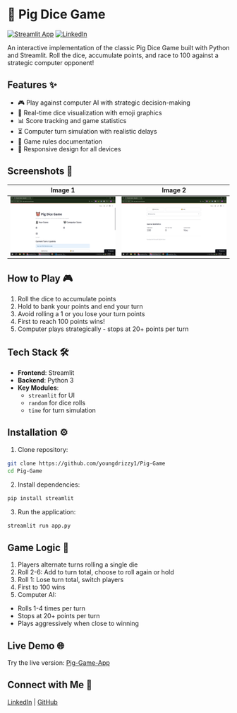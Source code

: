 # 🐷 Pig Dice Game

[![Streamlit App](https://static.streamlit.io/badges/streamlit_badge_black_white.svg)](https://pig-game.streamlit.app/)
[![LinkedIn](https://img.shields.io/badge/LinkedIn-Post-blue)](https://www.linkedin.com/posts/eromosele-itoya_python-streamlit-gamedev-activity-7346520569728626690-PA6D?utm_source=share&utm_medium=member_desktop&rcm=ACoAAEbDOGsBGINDr5uoWo3fkmNHZc_HI1Qst6k)

An interactive implementation of the classic Pig Dice Game built with Python and Streamlit. Roll the dice, accumulate points, and race to 100 against a strategic computer opponent!

## Features ✨
- 🎮 Play against computer AI with strategic decision-making
- 🎲 Real-time dice visualization with emoji graphics
- 📊 Score tracking and game statistics
- ⏳ Computer turn simulation with realistic delays
- 📖 Game rules documentation
- 📱 Responsive design for all devices

## Screenshots 📸
| Image 1 | Image 2 |
|------------------|----------------|
| ![Gameplay](screenshots/image1.png) | ![Victory](screenshots/image2.png) |

## How to Play 🎮
1. Roll the dice to accumulate points
2. Hold to bank your points and end your turn
3. Avoid rolling a 1 or you lose your turn points
4. First to reach 100 points wins!
5. Computer plays strategically - stops at 20+ points per turn

## Tech Stack 🛠️
- **Frontend**: Streamlit
- **Backend**: Python 3
- **Key Modules**: 
  - `streamlit` for UI
  - `random` for dice rolls
  - `time` for turn simulation

## Installation ⚙️
1. Clone repository:
```bash
git clone https://github.com/youngdrizzy1/Pig-Game
cd Pig-Game
```

2. Install dependencies:
```bash
pip install streamlit
```

3. Run the application:
```bash
streamlit run app.py
```

## Game Logic 🔧
1. Players alternate turns rolling a single die
2. Roll 2-6: Add to turn total, choose to roll again or hold
3. Roll 1: Lose turn total, switch players
4. First to 100 wins
5. Computer AI:
  - Rolls 1-4 times per turn
  - Stops at 20+ points per turn
  - Plays aggressively when close to winning

## Live Demo 🌐
Try the live version: [Pig-Game-App](https://pig-game.streamlit.app/)

## Connect with Me 👋
[LinkedIn](https://www.linkedin.com/in/eromosele-itoya/) | 
[GitHub](https://github.com/youngdrizzy1)
